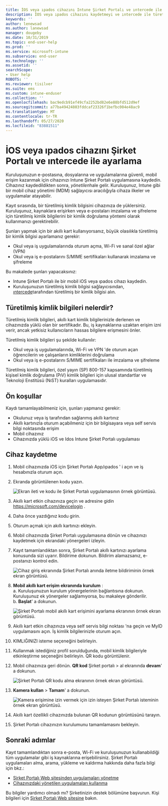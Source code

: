 ```yaml
---
title: İOS veya ıpados cihazını Intune Şirket Portalı ve ıntercede ile kaydetme
description: İOS veya ıpados cihazını kaydetmeyi ve ıntercede ile türetilmiş kimlik bilgisi kimlik doğrulamasını ayarlamayı öğrenin.
keywords: ''
author: lenewsad
ms.author: lanewsad
manager: dougeby
ms.date: 10/31/2019
ms.topic: end-user-help
ms.prod: ''
ms.service: microsoft-intune
ms.subservice: end-user
ms.technology: ''
ms.assetid: ''
searchScope:
- User help
ROBOTS: ''
ms.reviewer: tisilver
ms.suite: ems
ms.custom: intune-enduser
ms.collection: ''
ms.openlocfilehash: bac9edcb91ef49cfa2252bd82e6e88bfd512d9ef
ms.sourcegitcommit: a77ba49424803fddcaf23326f1befbc004e48ac9
ms.translationtype: MT
ms.contentlocale: tr-TR
ms.lasthandoff: 05/27/2020
ms.locfileid: "83881511"
---
```

# <a name="set-up-ios-or-ipados-device-with-company-portal-and-intercede"></a>İOS veya ıpados cihazını Şirket Portalı ve ıntercede ile ayarlama

Kuruluşunuzun e-postasına, dosyalarına ve uygulamalarına güvenli, mobil erişim kazanmak için cihazınızı Intune Şirket Portalı uygulamasına kaydedin.  Cihazınız kaydedildikten sonra, *yönetilen*hale gelir. Kuruluşunuz, Intune gibi bir mobil cihaz yönetimi (MDM) sağlayıcısı aracılığıyla cihaza ilkeler ve uygulamalar atayabilir.  

Kayıt sırasında, bir türetilmiş kimlik bilgisini cihazınıza de yüklersiniz. Kuruluşunuz, kaynaklara erişirken veya e-postaları imzalama ve şifreleme için türetilmiş kimlik bilgilerini bir kimlik doğrulama yöntemi olarak kullanmanızı gerektirebilir. 

Şunları yapmak için bir akıllı kart kullanıyorsanız, büyük olasılıkla türetilmiş bir kimlik bilgisi ayarlamanız gerekir:

* Okul veya iş uygulamalarında oturum açma, Wi-Fi ve sanal özel ağlar (VPN)
* Okul veya iş e-postalarını S/MIME sertifikaları kullanarak imzalama ve şifreleme  

Bu makalede şunları yapacaksınız:  

* Intune Şirket Portalı ile bir mobil iOS veya ıpados cihazı kaydedin.  
* Kuruluşunuzun türetilmiş kimlik bilgisi sağlayıcısından, [ıntercede](https://www.intercede.com/)tarafından türetilmiş bir kimlik bilgisi alın.   


## <a name="what-are-derived-credentials"></a>Türetilmiş kimlik bilgileri nelerdir?  
Türetilmiş kimlik bilgileri, akıllı kart kimlik bilgilerinizle derlenen ve cihazınızda yüklü olan bir sertifikadır. Bu, iş kaynaklarına uzaktan erişim izni verir, ancak yetkisiz kullanıcıların hassas bilgilere erişmesini önler.  

Türetilmiş kimlik bilgileri şu şekilde kullanılır: 
* Okul veya iş uygulamalarında, Wi-Fi ve VPN 'de oturum açan öğrencilerin ve çalışanların kimliklerini doğrulama
* Okul veya iş e-postalarını S/MIME sertifikaları ile imzalama ve şifreleme  

Türetilmiş kimlik bilgileri, özel yayın (SP) 800-157 kapsamında türetilmiş kişisel kimlik doğrulama (PıV) kimlik bilgileri için ulusal standartlar ve Teknoloji Enstitüsü (NıST) kuralları uygulamasıdır.  

## <a name="prerequisites"></a>Ön koşullar

 Kaydı tamamlayabilmeniz için, şunları yapmanız gerekir:

* Okulunuz veya iş tarafından sağlanmış akıllı kartınız
* Akıllı kartınızla oturum açabilmeniz için bir bilgisayara veya self servis bilgi noktasında erişim
* Mobil cihazınız
* Cihazınızda yüklü iOS ve Idos Intune Şirket Portalı uygulaması


## <a name="enroll-device"></a>Cihaz kaydetme  
1. Mobil cihazınızda iOS için Şirket Portalı App/ıpados ' i açın ve iş hesabınızla oturum açın.  
2. Ekranda görüntülenen kodu yazın.  

    ![Ekran ileti ve kodu ile Şirket Portalı uygulamasının örnek görüntüsü.](./media/copy-code-intercede.png)  
1. Akıllı kart etkin cihazınıza geçin ve adresine gidin https://microsoft.com/devicelogin . 

1. Daha önce yazdığınız kodu girin.
 
2. Oturum açmak için akıllı kartınızı ekleyin.   

3. Mobil cihazınızda Şirket Portalı uygulamasına dönün ve cihazınızı kaydetmek için ekrandaki yönergeleri izleyin.  
4. Kayıt tamamlandıktan sonra, Şirket Portalı akıllı kartınızı ayarlama konusunda sizi uyarır. Bildirime dokunun. Bildirim alamazsanız, e-postanızı kontrol edin.   

    ![Cihaz giriş ekranında Şirket Portalı anında iletme bildiriminin örnek ekran görüntüsü.](./media/action-required-in-app-intercede.png)  

5. **Mobil akıllı kart erişim ekranında kurulum** :  
    a. Kuruluşunuzun kurulum yönergelerinin bağlantısına dokunun. Kuruluşunuz ek yönergeler sağlamıyorsa, bu makaleye gönderilir.  
    b. **Başlat**' a dokunun.  

    ![Şirket Portalı mobil akıllı kart erişimini ayarlama ekranının örnek ekran görüntüsü.](./media/smart-card-info-intercede.png)  

6. Akıllı kart etkin cihazınıza veya self servis bilgi noktası 'na geçin ve MyID uygulamasını açın. İş kimlik bilgilerinizle oturum açın.  
7. KIMLIĞINIZI isteme seçeneğini belirleyin. 
8. Kullanmak istediğiniz profil sorulduğunda, mobil kimlik bilgileriyle etkinleştirme seçeneğini belirleyin. QR kodu görüntülenir.  
9. Mobil cihazınıza geri dönün. **QR kod** Şirket portalı > al ekranında **devam**' a dokunun.  

    ![Şirket Portalı QR kodu alma ekranının örnek ekran görüntüsü.](./media/get-qr-code-intercede.png) 
 
10. **Kamera kullan**  >  **Tamam**' a dokunun.  

    ![Kamera erişimine izin vermek için izin isteyen Şirket Portalı isteminin örnek ekran görüntüsü.](./media/allow-cp-camera-access-intercede.png)  

11. Akıllı kart özellikli cihazınızda bulunan QR kodunun görüntüsünü tarayın. 
12. Şirket Portalı cihazınızın kurulumunu tamamlamasını bekleyin.  

## <a name="next-steps"></a>Sonraki adımlar  
Kayıt tamamlandıktan sonra e-posta, Wi-Fi ve kuruluşunuzun kullanabildiği tüm uygulamalar gibi iş kaynaklarına erişebilirsiniz. Şirket Portalı uygulamaları alma, arama, yükleme ve kaldırma hakkında daha fazla bilgi için bkz.:

* [Şirket Portalı Web sitesinden uygulamaları yönetme](manage-apps-cpweb.md)  
* [Cihazınızdaki yönetilen uygulamaları kullanma](use-managed-apps-on-your-device-ios.md)  

Bu bilgiler yardımcı olmadı mı? Şirketinizin destek bölümüne başvurun. Kişi bilgileri için [Şirket Portalı Web sitesine](https://go.microsoft.com/fwlink/?linkid=2010980) bakın.
